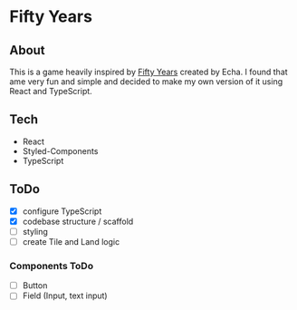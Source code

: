 # Fifty Years

## About

This is a game heavily inspired by [Fifty Years](https://echa.itch.io/) created by Echa. I found that ame very fun and simple and decided to make my own version of it using React and TypeScript.

## Tech

- React
- Styled-Components
- TypeScript

## ToDo

- [x] configure TypeScript
- [x] codebase structure / scaffold
- [ ] styling
- [ ] create Tile and Land logic

### Components ToDo

- [ ] Button
- [ ] Field (Input, text input)
